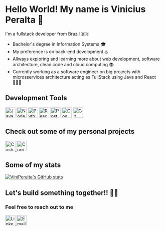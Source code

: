 # Hello World! My name is Vinicius Peralta 👋

I'm a fullstack developer from Brazil 🇧🇷

- Bachelor's degree in Information Systems 🎓
- My preference is on back-end development ♨️
- Allways exploring and learning more about web development, software architecture, clean code and cloud computing 📚
- Currently working as a software engineer on big projects with microsservices architecture acting as FullStack using Java and React 👨🏼‍💻

## Development Tools

<img src="https://github.com/user-attachments/assets/1a6ea457-1098-4bc0-9e9d-bd1a59282b5b" alt="Java" title="Java" width="32" height="32">
<img src="https://github.com/user-attachments/assets/f8c62d8f-c815-436b-a799-9d3adbe50daf" alt="Node JS" title="Node JS" width="32" height="32">
<img src="https://github.com/user-attachments/assets/105bbeb1-852e-4c83-8e40-170bcf0583e9" alt="Python" title="Python" width="32" height="32">
<img src="https://github.com/user-attachments/assets/f439da55-4589-4898-a35d-cb03be72efb8" alt="React JS" title="React JS" width="32" height="32">
<img src="https://github.com/user-attachments/assets/badd5c30-a9d9-4173-9b16-ed8d96f46b07" alt="Postgres" title="Postgres" width="32" height="32">
<img src="https://github.com/user-attachments/assets/c9b39794-8724-4e28-b3c6-256409cd7d6c" alt="Cosmos" title="Cosmos" width="32" height="32">
<img src="https://github.com/user-attachments/assets/34c9b05f-6db6-4d6b-bd2e-1e6c253a5e31" alt="Git" title="Git" width="32" height="32">

## Check out some of my personal projects

<a href="https://github.com/Peralta-CashFlow" target="_blank">
  <img src="https://github.com/user-attachments/assets/b06c718e-d870-4a57-8e64-9f6ba2630168" alt="CashFlow" title="CashFlow" width="32" height="32">
</a>
<a href="https://github.com/Curriculum-Vitae-AI" target="_blank">
  <img src="https://github.com/user-attachments/assets/87048e87-4262-4cff-9806-2d998b534d84" alt="CurriculumAI" title="CurriculumAI" width="32" height="32">
</a>

## Some of my stats

[![ViniPeralta's GitHub stats](https://github-readme-stats.vercel.app/api?username=ViniPeralta&count_private=true&include_all_commits=true&show_icons=true&theme=tokyonight&hide=stars)](https://github.com/ViniPeralta/github-readme-stats)

## Let's build something together!! 🤝🏼
### Feel free to reach out to me

<a href="https://www.linkedin.com/in/vinicius-peralta/" target="_blank">
  <img src="https://github.com/user-attachments/assets/9f712c8f-7e4f-4d55-8466-7fe64e931501" alt="Linkedin" title="Linkedin" width="32" height="32">
</a>
<a href="mailto:vinicius-peralta@hotmail.com" target="_blank">
  <img src="https://github.com/user-attachments/assets/78131001-6300-4d17-bad6-4c9dbd2e4ca5" alt="Email" title="Email" width="32" height="32">
</a>
